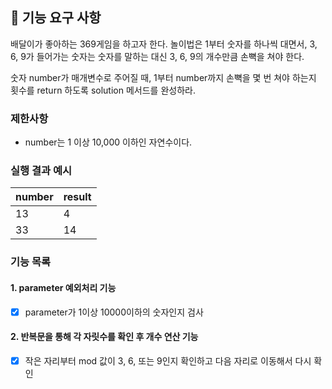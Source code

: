 ## 🚀 기능 요구 사항

배달이가 좋아하는 369게임을 하고자 한다. 놀이법은 1부터 숫자를 하나씩 대면서, 3, 6, 9가 들어가는 숫자는 숫자를 말하는 대신 3, 6, 9의 개수만큼 손뼉을 쳐야 한다.

숫자 number가 매개변수로 주어질 때, 1부터 number까지 손뼉을 몇 번 쳐야 하는지 횟수를 return 하도록 solution 메서드를 완성하라.

### 제한사항

- number는 1 이상 10,000 이하인 자연수이다.

### 실행 결과 예시

| number | result |
| ------ | ------ |
| 13     | 4      |
| 33     | 14     |

### 기능 목록

#### 1. parameter 예외처리 기능

- [x] parameter가 1이상 10000이하의 숫자인지 검사

#### 2. 반복문을 통해 각 자릿수를 확인 후 개수 연산 기능

- [x] 작은 자리부터 mod 값이 3, 6, 또는 9인지 확인하고 다음 자리로 이동해서 다시 확인
